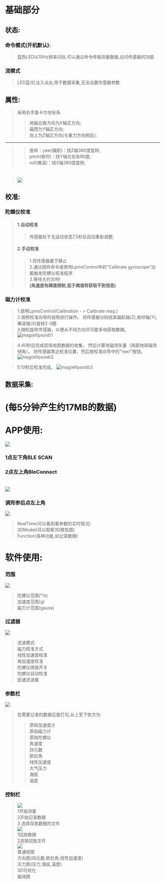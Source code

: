 # 基础部分 <br>

## 状态: <br>
### 命令模式(开机默认):<br>
> 蓝色LED以10Hz频率闪烁,可以通过命令传输测量数据,访问传感器的功能 <br>
### 流模式 <br>
> LED蓝/红淡入淡出,用于数据采集,无法设置传感器参数 <br>

## 属性: <br>
> 采用右手笛卡尔坐标系<br>
>> 地磁北极方向为X轴正方向;<br>
>> 磁西为Y轴正方向;<br>
>> 向上为Z轴正方向(与重力方向相反);<br>
-----
>> 旋转：yaw(偏航)：绕Z轴360度旋转;<br>
>> pitch(俯仰)：绕Y轴左右各90度;<br>
>> roll(桶滚)：绕X轴360度旋转;<br>

> ![](rotation.png)<br>
> =====

## 校准:<br>
### 陀螺仪校准 <br>
> #### 1.自动校准<br>
>> 传感器处于无运动状态7.5秒后自动重新调整;<br>
>#### 2.手动校准<br>
>> 1.将传感器置于静止<br>
>> 2.通过固件命令或使用LpmsControl中的“Calibrate gyroscope”功能触发陀螺仪校准程序<br>
>> 3.等待大约30秒<br>
>> **(角速度有阈值限制,低于阈值将获取不到信息)**<br>
### 磁力计校准<br>
> 1.使用LpmsControl(Calibration  - > Calibrate mag.)<br>
> 2.按照校准向导的说明进行操作。 将传感器分别绕其偏航轴(Z),俯仰轴(Y),桶滚轴(X)旋转2-3圈<br>
> 3.随机旋转传感器，以便从不同方向尽可能多地获取数据。<br>
![mag(ellipsoid)1](mag(ellipsoid)1.png)<br>

> 4.40秒后完成现场地图数据的收集。 然后计算地磁场矢量（局部地球磁场倾角）。 将传感器靠近校准位置，然后按校准向导中的“next”按钮。<br>
![mag(ellipsoid)2](mag(ellipsoid)2.png)<br>

> 5.10秒后校准完成。
![mag(ellipsoid)3](mag(ellipsoid)3.png)<br>

## 数据采集:<br>
(每5分钟产生约17MB的数据)<br><br>
APP使用:<br>
=

![](APP1.png)<br>
### 1点左下角BLE SCAN<br>
### 2点左上角BleConnect<br><br>
![](APP2.png)<br>
### 调完参后点左上角<br>
![](APP3.png)<br>
>RealTime(可以看到看参数的实时情况)<br>
>3DModel(可以观察3D模型图)<br>
>Function(各种功能,如记录数据)<br>

软件使用:<br>
=
### 范围 <br>
![](range.png)
> 陀螺仪范围(°/s)<br>
> 加速度范围(g)<br>
> 磁力计范围(gauss)<br>

### 过滤器 <br>
![](filter.png)
>滤波模式: <br>
> 磁力校准方式 <br>
> 线性加速度校准 <br>
> 角加速度校准 <br>
> 陀螺仪阈值开关<br>
> 陀螺仪自动校准 <br>
> 低通滤波器 <br/>

### 参数栏 <br>
![](Data.png) <br>
> 在需要记录的数据后面打勾,从上至下依次为: <br>
>> 原始加速度计<br>
>> 原始磁力计<br>
>> 原始陀螺仪<br>
>> 角速度<br>
>> 四元数<br>
>> 欧拉角<br>
>> 线性加速度<br>
>> 大气压力<br>
>> 海拔<br>
>> 温度<br>

### 控制栏<br>
>![](GUI1.png)<br>
>1开始测量<br>
>2开始记录数据<br>
>3 选择存放数据的文件<br>
>![](GUI2.png)<br>
>1回放数据<br>
>2选择回放文件<br>
>![](GUI3.png)<br>
>普通视图<br>
>方向图(四元数,欧拉角,线性加速度)<br>
>压力图(压力,海拔,温度)<br>
>3D可视化<br>
>磁场图<br>
